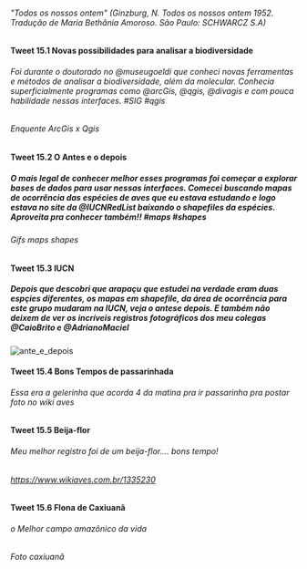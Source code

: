###### "Todos os nossos ontem" (Ginzburg, N. Todos os nossos ontem 1952. Tradução de Maria Bethânia Amoroso. São Paulo: SCHWARCZ S.A)

#### Tweet 15.1 Novas possibilidades para analisar a biodiversidade

###### Foi durante o doutorado no @museugoeldi que conheci novas ferramentas e métodos de analisar a biodiversidade, além da molecular. Conhecia superficialmente programas como @arcGis, @qgis, @divagis e com pouca habilidade nessas interfaces. #SIG #qgis


###### Enquente ArcGis x Qgis

#### Tweet 15.2 O Antes e o depois

##### O mais legal de conhecer melhor esses programas foi começar a explorar bases de dados para usar nessas interfaces. Comecei buscando mapas de ocorrência das espécies de aves que eu estava estudando e logo estava no site da @IUCNRedList baixando o shapefiles da espécies. Aproveita pra conhecer também!! #maps #shapes

###### Gifs maps shapes

#### Tweet 15.3 IUCN

##### Depois que descobri que arapaçu que estudei na verdade eram duas espçies diferentes, os mapas em shapefile, da área de ocorrência para este grupo mudaram na IUCN, veja o antese depois. E também não deixem  de ver os incríveis registros fotográficos dos meu colegas @CaioBrito e @AdrianoMaciel 

![ante_e_depois](https://user-images.githubusercontent.com/11633554/90156982-891b7400-dd63-11ea-8f39-4ba63ae4df61.png)


#### Tweet 15.4 Bons Tempos de passarinhada
###### Essa era a gelerinha que acorda 4 da matina pra ir passarinha pra postar foto no wiki aves 

#### Tweet 15.5 Beija-flor
###### Meu melhor registro foi de um beija-flor.... bons tempo!

###### https://www.wikiaves.com.br/1335230

#### Tweet 15.6 Flona de Caxiuanã
###### o Melhor campo amazônico da vida

###### Foto caxiuanã

